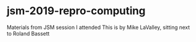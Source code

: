 # jsm-2019-repro-computing
Materials from JSM session I attended
This is by Mike LaValley, sitting next to Roland Bassett
